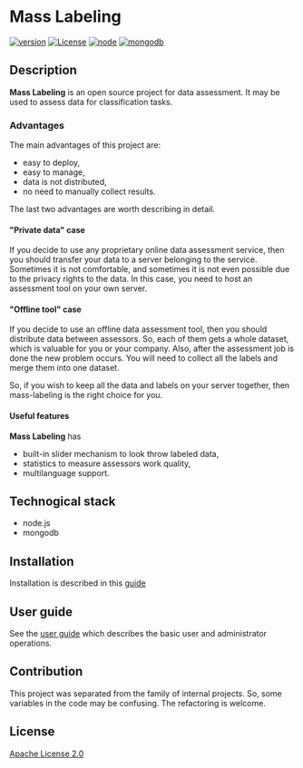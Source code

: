 # Mass Labeling

[![version](https://img.shields.io/badge/version-2.0.2-brightgreen.svg)](https://github.com/ukitgroup/mass-labeling/tree/v2.0.2)
[![License](https://img.shields.io/badge/License-Apache%202.0-brightgreen.svg)](https://opensource.org/licenses/Apache-2.0)
[![node](https://img.shields.io/badge/node-v10.1.0-brightgreen.svg)](https://nodejs.org/)
[![mongodb](https://img.shields.io/badge/mongodb-v3.6.3-brightgreen.svg)](https://mongodb.com/)

## Description

__Mass Labeling__ is an open source project for data assessment. It may be used to assess data for 
classification tasks. 

### Advantages

The main advantages of this project are:
- easy to deploy,
- easy to manage,
- data is not distributed,
- no need to manually collect results.
 
The last two advantages are worth describing in detail. 

#### "Private data" case

If you decide to use any proprietary online data 
assessment service, then you should transfer your data to a server belonging to the service. Sometimes it 
is not comfortable, and sometimes it is not even possible due to the privacy rights to the data. In this case, you need 
to host an assessment tool on your own server.
    
#### "Offline tool" case

If you decide to use an offline data assessment tool, then you should distribute data between assessors. So, 
each of them gets a whole dataset, which is valuable for you or your company. Also, after the assessment job is 
done the new problem occurs. You will need to collect all the labels and merge them into one dataset.

So, if you wish to keep all the data and labels on your server together, then mass-labeling is the 
right choice for you. 

#### Useful features

__Mass Labeling__ has 
- built-in slider mechanism to look throw labeled data,
- statistics to measure assessors work quality,
- multilanguage support. 

## Technogical stack

- node.js
- mongodb

## Installation

Installation is described in this [guide](docs/install)

## User guide

See the [user guide](docs/user_guide) which describes the basic user and administrator operations.
  
## Contribution

This project was separated from the family of internal projects. So, some variables in the code may be confusing. 
The refactoring is welcome.  

## License

[Apache License 2.0](LICENSE)
